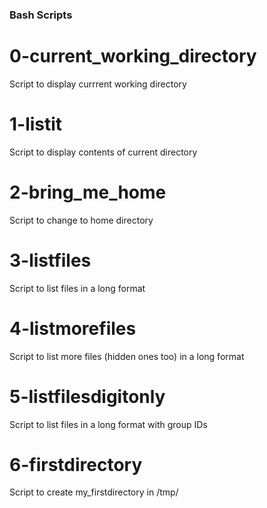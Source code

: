 ### Bash Scripts

# 0-current_working_directory
Script to display currrent working directory

# 1-listit
Script to display contents of current directory

# 2-bring_me_home
Script to change to home directory

# 3-listfiles
Script to list files in a long format

# 4-listmorefiles
Script to list more files (hidden ones too) in a long format

# 5-listfilesdigitonly
Script to list files in a long format with group IDs

# 6-firstdirectory
Script to create my_firstdirectory in /tmp/

